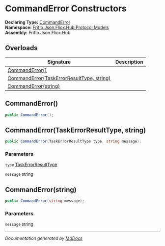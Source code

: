 ﻿<!--  
  <auto-generated>   
    The contents of this file were generated by a tool.  
    Changes to this file may be list if the file is regenerated  
  </auto-generated>   
-->

# CommandError Constructors

**Declaring Type:** [CommandError](../index.md)  
**Namespace:** [Friflo.Json.Fliox.Hub.Protocol.Models](../../index.md)  
**Assembly:** Friflo.Json.Fliox.Hub

## Overloads

| Signature                                                                            | Description |
| ------------------------------------------------------------------------------------ | ----------- |
| [CommandError()](#commanderror)                                                      |             |
| [CommandError(TaskErrorResultType, string)](#commanderrortaskerrorresulttype-string) |             |
| [CommandError(string)](#commanderrorstring)                                          |             |

## CommandError()

```csharp
public CommandError();
```

## CommandError(TaskErrorResultType, string)

```csharp
public CommandError(TaskErrorResultType type, string message);
```

### Parameters

`type`  [TaskErrorResultType](../../../Tasks/TaskErrorResultType/index.md)

`message`  string

## CommandError(string)

```csharp
public CommandError(string message);
```

### Parameters

`message`  string

___

*Documentation generated by [MdDocs](https://github.com/ap0llo/mddocs)*
